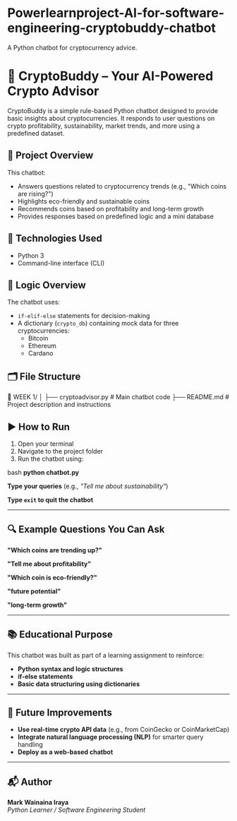 # Powerlearnproject-AI-for-software-engineering-cryptobuddy-chatbot
A Python chatbot for cryptocurrency advice.
# 🤖 CryptoBuddy – Your AI-Powered Crypto Advisor

CryptoBuddy is a simple rule-based Python chatbot designed to provide basic insights about cryptocurrencies. It responds to user questions on crypto profitability, sustainability, market trends, and more using a predefined dataset.

## 📌 Project Overview

This chatbot:
- Answers questions related to cryptocurrency trends (e.g., "Which coins are rising?")
- Highlights eco-friendly and sustainable coins
- Recommends coins based on profitability and long-term growth
- Provides responses based on predefined logic and a mini database

## 🔧 Technologies Used

- Python 3
- Command-line interface (CLI)

## 🧠 Logic Overview

The chatbot uses:
- `if-elif-else` statements for decision-making
- A dictionary (`crypto_db`) containing mock data for three cryptocurrencies:
  - Bitcoin
  - Ethereum
  - Cardano

## 🗂️ File Structure
📁 WEEK 1/
│
├── cryptoadvisor.py # Main chatbot code
├── README.md # Project description and instructions

## ▶️ How to Run

1. Open your terminal
2. Navigate to the project folder
3. Run the chatbot using:

bash
**python chatbot.py**

**Type your queries** (e.g., _"Tell me about sustainability"_)

**Type `exit` to quit the chatbot**

---

## 🔍 Example Questions You Can Ask

**"Which coins are trending up?"**

**"Tell me about profitability"**

**"Which coin is eco-friendly?"**

**"future potential"**

**"long-term growth"**

---

## 📚 Educational Purpose

This chatbot was built as part of a learning assignment to reinforce:

- **Python syntax and logic structures**
- **if-else statements**
- **Basic data structuring using dictionaries**

---

## 🚀 Future Improvements

- **Use real-time crypto API data** (e.g., from CoinGecko or CoinMarketCap)
- **Integrate natural language processing (NLP)** for smarter query handling
- **Deploy as a web-based chatbot**

---

## 📬 Author

**Mark Wainaina Iraya**  
*Python Learner / Software Engineering Student*





